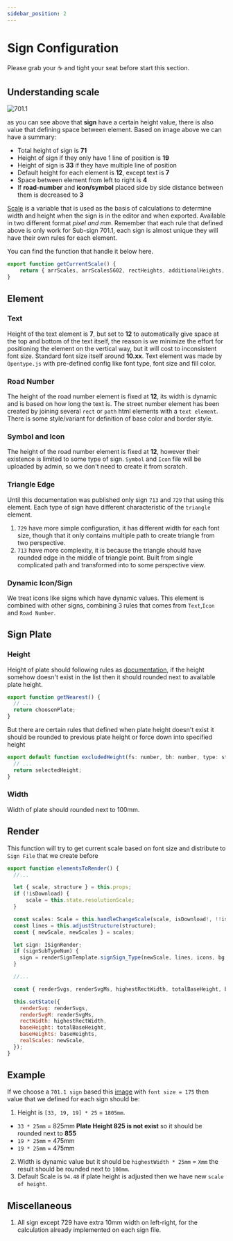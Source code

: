 ```yaml
---
sidebar_position: 2
---
```


# Sign Configuration

Please grab your ☕ and tight your seat before start this section.

## Understanding scale

<img src="/img/bds-sign/sign-configuration/understanding-scale.png" alt="701.1" width="" height="" />

as you can see above that **sign** have a certain height value, there is also value that defining space between element. Based on image above we can have a summary:

- Total height of sign is **71**
- Height of sign if they only have 1 line of position is **19**
- Height of sign is **33** if they have multiple line of position
- Default height for each element is **12**, except text is **7**
- Space between element from left to right is **4**
- If **road-number** and **icon/symbol** placed side by side distance between them is decreased to **3**

[Scale](https://doc.anggahermawan.com/docs/tutorial-online-sign-generator/overview#sign-scale) is a variable that is used as the basis of calculations to determine width and height when the sign is in the editor and when exported. Available in two different format _pixel and mm_. Remember that each rule that defined above is only work for Sub-sign 701.1, each sign is almost unique they will have their own rules for each element.

You can find the function that handle it below here.

```jsx title="/src/components/Helper/getCurrentScale.ts"
export function getCurrentScale() {
	return { arrScales, arrScales5602, rectHeights, additionalHeights, svgHeight, realValue };
}
```

## Element

### Text
Height of the text element is **7**, but set to **12** to automatically give space at the top and bottom of the text itself, the reason is we minimize the effort for positioning the element on the vertical way, but it will cost to inconsistent font size. Standard font size itself around **10.xx**. Text element was made by ``Opentype.js`` with pre-defined config like font type, font size and fill color.

### Road Number
The height of the road number element is fixed at **12**, its width is dynamic and is based on how long the text is. The street number element has been created by joining several ``rect`` or ``path`` html elements with a ``text element``. There is some style/variant for definition of base color and border style.

### Symbol and Icon
The height of the road number element is fixed at **12**, however their existence is limited to some type of sign. ``Symbol`` and ``Icon`` file will be uploaded by admin, so we don't need to create it from scratch.

### Triangle Edge
Until this documentation was published only sign ``713`` and ``729`` that using this element. Each type of sign have different characteristic of the ``triangle`` element.
1. ``729`` have more simple configuration, it has different width for each font size, though that it only contains multiple path to create triangle from two perspective.
2. ``713`` have more complexity, it is because the triangle should have rounded edge in the middle of triangle point. Built from single complicated path and transformed into to some perspective view.

### Dynamic Icon/Sign
We treat icons like signs which have dynamic values. This element is combined with other signs, combining 3 rules that comes from ``Text``,``Icon`` and ``Road Number``.

## Sign Plate

### Height

Height of plate should following rules as [documentation](https://doc.anggahermawan.com/docs/tutorial-online-sign-generator/overview#sign-documentation), if the height somehow doesn't exist in the list then it should rounded next to available plate height.

```jsx title="/src/components/Helper/getNearestPlate.ts"
export function getNearest() {
  // ...
  return choosenPlate;
}
```

But there are certain rules that defined when plate height doesn't exist it should be rounded to previous plate height or force down into specified height
```jsx title="/src/components/Helper/excludedHeight.ts"
export default function excludedHeight(fs: number, bh: number, type: string, h: number, isPlanPlate: boolean) {
  // ...
  return selectedHeight;
}
```
### Width

Width of plate should rounded next to 100mm.

## Render
This function will try to get current scale based on font size and distribute to `Sign File` that we create before
```jsx title="/src/components/SignViewer/SignViewer.tsx"
export function elementsToRender() {
  //...

  let { scale, structure } = this.props;
  if (!isDownload) {
	  scale = this.state.resolutionScale;
  }

  const scales: Scale = this.handleChangeScale(scale, isDownload!, !!isMeasure);
  const lines = this.adjustStructure(structure);
  const { newScale, newScales } = scales;

  let sign: ISignRender;
  if (signSubTypeNum) {
    sign = renderSignTemplate.signSign_Type(newScale, lines, icons, bg, !!isDownload, !!isMeasure, this);
  }

  //...

  const { renderSvgs, renderSvgMs, highestRectWidth, totalBaseHeight, baseHeights } = sign;

  this.setState({
    renderSvg: renderSvgs,
    renderSvgM: renderSvgMs,
    rectWidth: highestRectWidth,
    baseHeight: totalBaseHeight,
    baseHeights: baseHeights,
    realScales: newScale,
  });
}
```

## Example

If we choose a `701.1 sign` based this [image](https://doc.anggahermawan.com/docs/tutorial-online-sign-generator/overview#understanding-scale) with `font size = 175` then value that we defined for each sign should be:
1. Height is `[33, 19, 19] * 25` = `1805mm`.
- `33 * 25mm` = 825mm **Plate Height 825 is not exist** so it should be rounded next to **855**
- `19 * 25mm` = 475mm
- `19 * 25mm` = 475mm

2. Width is dynamic value but it should be `highestWidth * 25mm` = `Xmm` the result should be rounded next to `100mm`.
3. Default Scale is `94.48` if plate height is adjusted then we have new `scale of height`.

## Miscellaneous
1. All sign except 729 have extra 10mm width on left-right, for the calculation already implemented on each sign file.

